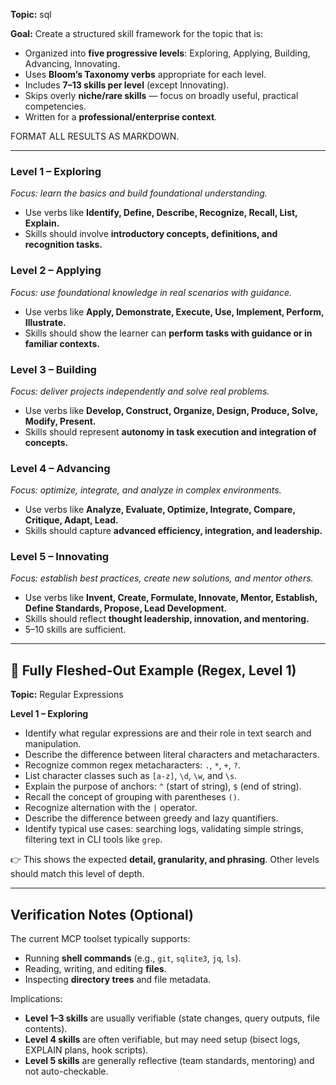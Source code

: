 **Topic:** sql

**Goal:** Create a structured skill framework for the topic that is:

- Organized into **five progressive levels**: Exploring, Applying, Building, Advancing, Innovating.
- Uses **Bloom’s Taxonomy verbs** appropriate for each level.
- Includes **7–13 skills per level** (except Innovating).
- Skips overly **niche/rare skills** — focus on broadly useful, practical competencies.
- Written for a **professional/enterprise context**.


FORMAT ALL RESULTS AS MARKDOWN.

---

### Level 1 – Exploring

_Focus: learn the basics and build foundational understanding._

- Use verbs like **Identify, Define, Describe, Recognize, Recall, List, Explain.**
- Skills should involve **introductory concepts, definitions, and recognition tasks.**

### Level 2 – Applying

_Focus: use foundational knowledge in real scenarios with guidance._

- Use verbs like **Apply, Demonstrate, Execute, Use, Implement, Perform, Illustrate.**
- Skills should show the learner can **perform tasks with guidance or in familiar contexts.**

### Level 3 – Building

_Focus: deliver projects independently and solve real problems._

- Use verbs like **Develop, Construct, Organize, Design, Produce, Solve, Modify, Present.**
- Skills should represent **autonomy in task execution and integration of concepts.**

### Level 4 – Advancing

_Focus: optimize, integrate, and analyze in complex environments._

- Use verbs like **Analyze, Evaluate, Optimize, Integrate, Compare, Critique, Adapt, Lead.**
- Skills should capture **advanced efficiency, integration, and leadership.**

### Level 5 – Innovating

_Focus: establish best practices, create new solutions, and mentor others._

- Use verbs like **Invent, Create, Formulate, Innovate, Mentor, Establish, Define Standards, Propose, Lead Development.**
- Skills should reflect **thought leadership, innovation, and mentoring.**
- 5–10 skills are sufficient.

---

## 📌 Fully Fleshed-Out Example (Regex, Level 1)

**Topic:** Regular Expressions

**Level 1 – Exploring**

- Identify what regular expressions are and their role in text search and manipulation.
- Describe the difference between literal characters and metacharacters.
- Recognize common regex metacharacters: `.`, `*`, `+`, `?`.
- List character classes such as `[a-z]`, `\d`, `\w`, and `\s`.
- Explain the purpose of anchors: `^` (start of string), `$` (end of string).
- Recall the concept of grouping with parentheses `()`.
- Recognize alternation with the `|` operator.
- Describe the difference between greedy and lazy quantifiers.
- Identify typical use cases: searching logs, validating simple strings, filtering text in CLI tools like `grep`.

👉 This shows the expected **detail, granularity, and phrasing**. Other levels should match this level of depth.

---

## Verification Notes (Optional)

The current MCP toolset typically supports:

- Running **shell commands** (e.g., `git`, `sqlite3`, `jq`, `ls`).
- Reading, writing, and editing **files**.
- Inspecting **directory trees** and file metadata.

Implications:

- **Level 1–3 skills** are usually verifiable (state changes, query outputs, file contents).
- **Level 4 skills** are often verifiable, but may need setup (bisect logs, EXPLAIN plans, hook scripts).
- **Level 5 skills** are generally reflective (team standards, mentoring) and not auto-checkable.